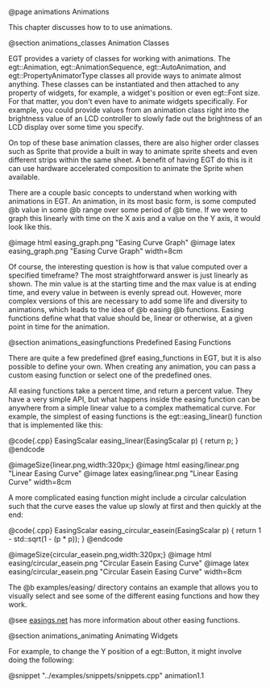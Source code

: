  @page animations Animations

This chapter discusses how to to use animations.

@section animations_classes Animation Classes

EGT provides a variety of classes for working with animations.  The
egt::Animation, egt::AnimationSequence, egt::AutoAnimation, and
egt::PropertyAnimatorType classes all provide ways to animate almost anything.
These classes can be instantiated and then attached to any property of widgets,
for example, a widget's position or even egt::Font size.  For that matter, you
don't even have to animate widgets specifically.  For example, you could provide
values from an animation class right into the brightness value of an LCD
controller to slowly fade out the brightness of an LCD display over some time
you specify.

On top of these base animation classes, there are also higher order classes such
as Sprite that provide a built in way to animate sprite sheets and
even different strips within the same sheet.  A benefit of having EGT do this is
it can use hardware accelerated composition to animate the Sprite when
available.

There are a couple basic concepts to understand when working with animations in
EGT.  An animation, in its most basic form, is some computed @b value in some
@b range over some period of @b time.  If we were to graph this linearly with
time on the X axis and a value on the Y axis, it would look like this.

@image html easing_graph.png "Easing Curve Graph"
@image latex easing_graph.png "Easing Curve Graph" width=8cm

Of course, the interesting question is how is that value computed over a
specified timeframe? The most straightforward answer is just linearly as shown.
The min value is at the starting time and the max value is at ending time, and
every value in between is evenly spread out. However, more complex versions of
this are necessary to add some life and diversity to animations, which leads to
the idea of @b easing @b functions. Easing functions define what that value
should be, linear or otherwise, at a given point in time for the animation.

@section animations_easingfunctions Predefined Easing Functions

There are quite a few predefined @ref easing_functions in EGT, but it is also
possible to define your own.  When creating any animation, you can pass a custom
easing function or select one of the predefined ones.

All easing functions take a percent time, and return a percent value.  They have
a very simple API, but what happens inside the easing function can be anywhere
from a simple linear value to a complex mathematical curve. For example, the
simplest of easing functions is the egt::easing_linear() function that is
implemented like this:

@code{.cpp}
EasingScalar easing_linear(EasingScalar p)
{
    return p;
}
@endcode

@imageSize{linear.png,width:320px;}
@image html easing/linear.png "Linear Easing Curve"
@image latex easing/linear.png "Linear Easing Curve" width=8cm

A more complicated easing function might include a circular calculation such
that the curve eases the value up slowly at first and then quickly at the end:

@code{.cpp}
EasingScalar easing_circular_easein(EasingScalar p)
{
    return 1 - std::sqrt(1 - (p * p));
}
@endcode

@imageSize{circular_easein.png,width:320px;}
@image html easing/circular_easein.png "Circular Easein Easing Curve"
@image latex easing/circular_easein.png "Circular Easein Easing Curve" width=8cm

The @b examples/easing/ directory contains an example that allows you to
visually select and see some of the different easing functions and how they
work.

@see [easings.net](https://easings.net) has more information about other easing
functions.

@section animations_animating Animating Widgets

For example, to change the Y position of a egt::Button, it might involve doing
the following:

@snippet "../examples/snippets/snippets.cpp" animation1.1
